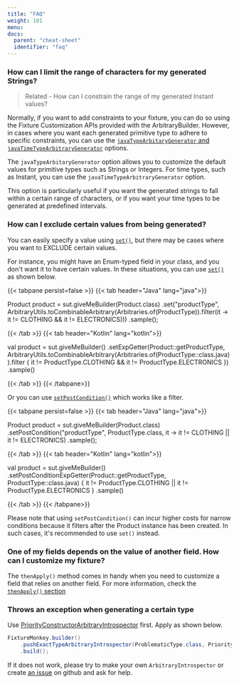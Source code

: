```yaml
---
title: "FAQ"
weight: 101
menu:
docs:
  parent: "cheat-sheet"
  identifier: "faq"
---
```


### How can I limit the range of characters for my generated Strings?
> Related - How can I constrain the range of my generated Instant values?

Normally, if you want to add constraints to your fixture, you can do so using the Fixture Customization APIs provided with the ArbitraryBuilder.
However, in cases where you want each generated primitive type to adhere to specific constraints, you can use the [`javaTypeArbitaryGenerator`
and `javaTimeTypeArbitraryGenerator`](../../fixture-monkey-options/customization-options/#constraining-java-types) options.

The `javaTypeArbitaryGenerator` option allows you to customize the default values for primitive types such as Strings or Integers. For time types, such as Instant, you can use the `javaTimeTypeArbitraryGenerator` option.

This option is particularly useful if you want the generated strings to fall within a certain range of characters, or if you want your time types to be generated at predefined intervals.

### How can I exclude certain values from being generated?
You can easily specify a value using [`set()`](../../customizing-objects/apis/#set), but there may be cases where you want to EXCLUDE certain values.

For instance, you might have an Enum-typed field in your class, and you don't want it to have certain values.
In these situations, you can use [`set()`](../../customizing-objects/apis/#set) as shown below.

{{< tabpane persist=false >}}
{{< tab header="Java" lang="java">}}

Product product = sut.giveMeBuilder(Product.class)
    .set("productType", ArbitraryUtils.toCombinableArbitrary(Arbitraries.of(ProductType)).filter(it -> it != CLOTHING && it != ELECTRONICS)))
    .sample();

{{< /tab >}}
{{< tab header="Kotlin" lang="kotlin">}}

val product = sut.giveMeBuilder<Product>()
    .setExpGetter(Product::getProductType, ArbitraryUtils.toCombinableArbitrary(Arbitraries.of(ProductType::class.java)).filter { it != ProductType.CLOTHING && it != ProductType.ELECTRONICS })
    .sample()

{{< /tab >}}
{{< /tabpane>}}

Or you can use [`setPostCondition()`](../../customizing-objects/apis/#setpostcondition) which works like a filter.

{{< tabpane persist=false >}}
{{< tab header="Java" lang="java">}}

Product product = sut.giveMeBuilder(Product.class)
    .setPostCondition("productType", ProductType.class, it -> it != CLOTHING || it != ELECTRONICS)
    .sample();

{{< /tab >}}
{{< tab header="Kotlin" lang="kotlin">}}

val product = sut.giveMeBuilder<Product>()
    .setPostConditionExpGetter(Product::getProductType, ProductType::class.java) { it != ProductType.CLOTHING || it != ProductType.ELECTRONICS }
    .sample()

{{< /tab >}}
{{< /tabpane>}}

Please note that using `setPostCondition()` can incur higher costs for narrow conditions because it filters after the Product instance has been created.
In such cases, it's recommended to use `set()` instead.

### One of my fields depends on the value of another field. How can I customize my fixture?

The `thenApply()` method comes in handy when you need to customize a field that relies on another field.
For more information, check the [`thenApply()` section](../../customizing-objects/apis/#thenapply)

### Throws an exception when generating a certain type

Use [PriorityConstructorArbitraryIntrospector](../../generating-objects/introspector/#PriorityConstructorArbitraryIntrospector) first. Apply as shown below.
```java
FixtureMonkey.builder()
    .pushExactTypeArbitraryIntrospector(ProblematicType.class, PriorityConstructorArbitraryIntrospector.INSTANCE)
    .build();
```

If it does not work, please try to make your own `ArbitraryIntrospector` or create [an issue](https://github.com/naver/fixture-monkey/issues) on github and ask for help.
